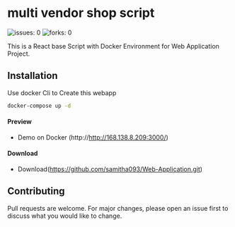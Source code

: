 # multi vendor shop script
![issues: 0](https://img.shields.io/github/issues/samitha093/Web-Application)
![forks: 0](https://img.shields.io/github/forks/samitha093/Web-Application)

This is a React base Script with Docker Environment for Web Application Project.

## Installation

Use docker Cli to Create this webapp 

```bash
docker-compose up -d
```
#### Preview

 - Demo on Docker (http://http://168.138.8.209:3000/)

#### Download

 - Download(https://github.com/samitha093/Web-Application.git)

## Contributing
Pull requests are welcome. For major changes, please open an issue first to discuss what you would like to change.
